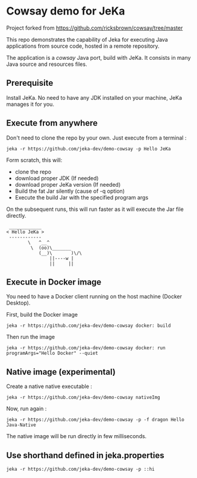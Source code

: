# Cowsay demo for JeKa

Project forked from https://github.com/ricksbrown/cowsay/tree/master

This repo demonstrates the capability of Jeka for executing Java applications from source code, hosted 
in a remote repository.

The application is a *cowsay* Java port, build with JeKa. 
It consists in many Java source and resources files.

## Prerequisite 

Install JeKa.
No need to have any JDK installed on your machine, JeKa manages it for you.

## Execute from anywhere

Don't need to clone the repo by your own. Just execute from a terminal :

```shell
jeka -r https://github.com/jeka-dev/demo-cowsay -p Hello JeKa
```

Form scratch, this will:
  - clone the repo
  - download proper JDK (If needed)
  - download proper JeKa version (If needed)
  - Build the fat Jar silently (cause of -q option)
  - Execute the build Jar with the specified program args

On the subsequent runs, this will run faster as it will execute the Jar file directly.

```
 ____________
< Hello JeKa >
 ------------
        \   ^__^
         \  (oo)\_______
            (__)\       )\/\
                ||----w |
                ||     ||
```

## Execute in Docker image
You need to have a Docker client running on the host machine (Docker Desktop).

First, build the Docker image
```shell
jeka -r https://github.com/jeka-dev/demo-cowsay docker: build
```

Then run the image
```shell
jeka -r https://github.com/jeka-dev/demo-cowsay docker: run programArgs="Hello Docker" --quiet
```

## Native image (experimental)

Create a native native executable :

```shell
jeka -r https://github.com/jeka-dev/demo-cowsay nativeImg 
```

Now, run again :
```shell
jeka -r https://github.com/jeka-dev/demo-cowsay -p -f dragon Hello Java-Native
```
The native image will be run directly in few milliseconds.


## Use shorthand defined in jeka.properties

```shell
jeka -r https://github.com/jeka-dev/demo-cowsay -p ::hi
```